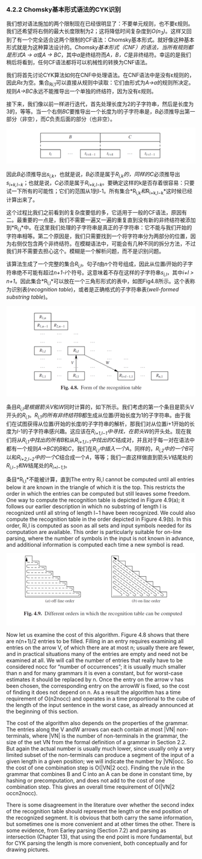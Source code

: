### 4.2.2 Chomsky基本形式语法的CYK识别

我们想对语法施加的两个限制现在已经很明显了：不要单元规则，也不要ε规则。我们还希望将右侧的最大长度限制为2；这将降低时间复杂度到*O(n<sub>3</sub>)*。这样又回到了有一个完全适合这两个限制的CF语法：Chomsky基本形式。就好像这种基本形式就是为这种算法设计的。*Chomsky基本形式（CNF）*的语法，当所有规则都是形式*A → a*或*A → BC*，其中*a*是终结符而*A，B，C*是非终结符。幸运的是我们稍后将看到，任何CF语法都将可以机械性的转换为CNF语法。

我们将首先讨论CYK算法如何在CNF中处理语法。在CNF语法中是没有ε规则的，因此*Rε*为空。集合<sub>R*i*,1</sub>可以直接从规则中读取：它们由形式为*A→a*的规则所决定。规则*A→BC*永远不能推导出一个单独的终结符，因为没有ε规则。

接下来，我们像以前一样进行迭代，首先处理长度为2的子字符串，然后是长度为3的，等等。当一个右侧*BC*要推导出一个长度为*l*的子字符串是，*B*必须推导出第一部分（非空），而*C*负责后面的部分（也非空）。

![图1](../../img/4.2.2_1.png)

因此*B*必须推导出*s<sub>i,k</sub>*，也就是说，*B*必须是属于*R<sub>i,k</sub>*的，同样的*C*必须推导出*s<sub>i+k,l−k</sub>*；也就是说，*C*必须是属于*R<sub>i+k,l−k</sub>*。要确定这样的k是否存着很容易：只要试一下所有的可能性；它们的范围从1到l-1。所有集合*R<sub>i,k</sub>*和*R<sub>i+k,l−k</sub>*这时候已经计算出来了。

这个过程比我们之前看到的复杂度要低的多，它适用于一般的CF语法，原因有二。最重要的一点是，我们不需要一遍又一遍的重复直到没有新的非终结符被添加到*R<sub>i,l</sub>*中。在这里我们处理的子字符串是真正的子字符串：它不能与我们开始的字符串相等。第二个原因是，我们只需要找到一个将字符串分为两部分的位置，因为右侧仅包含两个非终结符。在模糊语法中，可能会有几种不同的拆分方法，不过我们并不需要去担心这个。模糊是一个解析问题，而不是识别问题。

该算法生成了一个完整的集合*R<sub>i,l</sub>*。句子*t*由*n*个符号组成，因此从位置*i*开始的子字符串绝不可能有超过*n+1-i*个符号。这意味着不存在这样的子字符串*s<sub>i,l</sub>*，其中*i+l > n+1*。因此集合*R<sub>i,l</sub>*可以放在一个三角形形式的表中，如图Fig4.8所示。这个表称为识别表(*recognition table*)，或者是正确格式的子字符串表(*well-formed substring table*)。

![图1](../../img/4.2.2_2-Fig.4.8.png)

条目*R<sub>i,l</sub>*是根据箭头*V*和*W*同时计算的，如下所示。我们考虑的第一个条目是箭头V开头的*R<sub>i,1</sub>*。*R<sub>i,1</sub>*的所有非终结符*B*都生成从位置*i*开始长度为1的子字符串。由于我们在试图获得从位置*i*开始的长度*l*的子字符串的解析，那我们对从位置*i*+1开始的长度为*l*-1的子字符串感兴趣。这应该在*R<sub>i+1,l−1</sub>*中寻找，在箭头*W*的开头处。现在我们将从*R<sub>i,1</sub>*中找出的所有*B*和从*R<sub>i+1,l−1</sub>*中找出的*C*结成对，并且对于每一对在语法中都有一个规则*A→BC*的*B*和*C*，我们在*R<sub>i,l</sub>*中插入一个*A*。同样的，*R<sub>i,2</sub>*中的一个*B*可以和*R<sub>i+2,l−2</sub>*中的一个*C*结合成一个*A*，等等；我们一直这样做直到箭头*V*结尾处的*R<sub>i,l−1</sub>*和*W*结尾处的*R<sub>i+l−1,1</sub>*。

条目*R<sub>i,l</sub>*不能被计算，直到The entry Ri,l cannot be computed until all entries below it are known in the triangle of which it is the top. This restricts the order in which the entries can be computed but still leaves some freedom. One way to compute the recognition table is depicted in Figure 4.9(a); it follows our earlier description in which no substring of length l is recognized until all string of length l−1 have been recognized. We could also compute the recognition table in the order depicted in Figure 4.9(b). In this order, Ri,l is computed as soon as all sets and input symbols needed for its computation are available. This order is particularly suitable for on-line parsing, where the number of symbols in the input is not known in advance, and additional information is computed each time a new symbol is read.

![图1](../../img/4.2.2_3-Fig.4.9.png)

Now let us examine the cost of this algorithm. Figure 4.8 shows that there are n(n+1)/2 entries to be filled. Filling in an entry requires examining all entries on the arrow V, of which there are at most n; usually there are fewer, and in practical situations many of the entries are empty and need not be examined at all. We will call the number of entries that really have to be considered nocc for “number of occurrences”; it is usually much smaller than n and for many grammars it is even a constant, but for worst-case estimates it should be replaced by n. Once the entry on the arrow v has been chosen, the corresponding entry on the arrowW is fixed, so the cost of finding it does not depend on n. As a result the algorithm has a time requirement of O(n2nocc) and operates in a time proportional to the cube of the length of the input sentence in the worst case, as already announced at the beginning of this section.

The cost of the algorithm also depends on the properties of the grammar. The entries along the V andW arrows can each contain at most |VN| non-terminals, where |VN| is the number of non-terminals in the grammar, the size of the set VN from the formal definition of a grammar in Section 2.2. But again the actual number is usually much lower, since usually only a very limited subset of the non-terminals can produce a segment of the input of a given length in a given position; we will indicate the number by |VN|occ. So the cost of one combination step is O(|VN|2 occ). Finding the rule in the grammar that combines B and C into an A can be done in constant time, by hashing or precomputation, and does not add to the cost of one combination step. This gives an overall time requirement of O(|VN|2 occn2nocc).

There is some disagreement in the literature over whether the second index of the recognition table should represent the length or the end position of the recognized segment. It is obvious that both carry the same information, but sometimes one is more convenient and at other times the other. There is some evidence, from Earley parsing (Section 7.2) and parsing as intersection (Chapter 13), that using the end point is more fundamental, but for CYK parsing the length is more convenient, both conceptually and for drawing pictures.